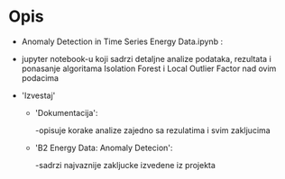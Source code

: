# Opis
- Anomaly Detection in Time Series Energy Data.ipynb :

- jupyter notebook-u koji sadrzi detaljne analize podataka, rezultata i ponasanje algoritama Isolation Forest i Local Outlier Factor nad ovim podacima

- 'Izvestaj'
  - 'Dokumentacija':

    -opisuje korake analize zajedno sa rezulatima i svim zakljucima
  - 'B2 Energy Data: Anomaly Detecion':

    -sadrzi najvaznije zakljucke izvedene iz projekta
